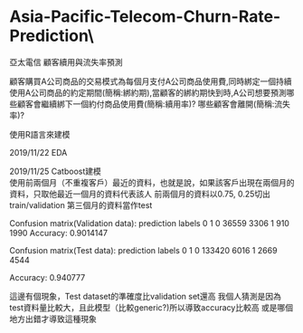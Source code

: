 # Asia-Pacific-Telecom-Churn-Rate-Prediction\
亞太電信 顧客續用與流失率預測

顧客購買A公司商品的交易模式為每個月支付A公司商品使用費,同時綁定一個持續使用A公司商品的約定期間(簡稱:綁約期),當顧客的綁約期快到時,A公司想要預測哪些顧客會繼續綁下一個約付商品使用費(簡稱:續用率)? 哪些顧客會離開(簡稱:流失率)? 

使用R語言來建模

2019/11/22  EDA   

2019/11/25  Catboost建模  
使用前兩個月（不重複客戶）最近的資料，也就是說，如果該客戶出現在兩個月的資料，只取他最近一個月的資料代表該人
前兩個月的資料以0.75, 0.25切出train/validation
第三個月的資料當作test

Confusion matrix(Validation data):
           prediction
labels     0     1
     0 36559  3306
     1   910  1990
Accuracy:  0.9014147 


Confusion matrix(Test data):
           prediction
labels      0      1
     0 133420   6016
     1   2669   4544
     
Accuracy:  0.940777 

這邊有個現象，Test dataset的準確度比validation set還高
我個人猜測是因為test資料量比較大，且此模型（比較generic?)所以導致accuracy比較高
或是哪個地方出錯才導致這種現象

